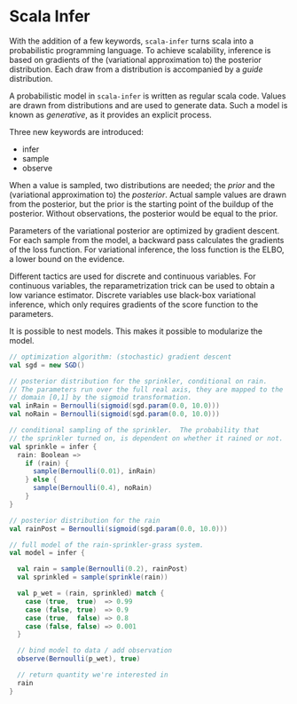 Scala Infer
===========
With the addition of a few keywords, `scala-infer` turns scala into a probabilistic programming language.
To achieve scalability, inference is based on gradients of the (variational approximation to) the
posterior distribution.  Each draw from a distribution is accompanied by a *guide* distribution.

A probabilistic model in `scala-infer` is written as regular scala code.  Values are drawn from
distributions and are used to generate data.  Such a model is known as *generative*, as it provides
an explicit process.

Three new keywords are introduced:
* infer
* sample
* observe

When a value is sampled, two distributions are needed; the *prior* and the (variational
approximation to) the *posterior*.  Actual sample values are drawn from the posterior, but
the prior is the starting point of the buildup of the posterior.  Without observations, the
posterior would be equal to the prior.

Parameters of the variational posterior are optimized by gradient descent.  For each sample from
the model, a backward pass calculates the gradients of the loss function.  For variational inference,
the loss function is the ELBO, a lower bound on the evidence.

Different tactics are used for discrete and continuous variables.  For continuous variables,
the reparametrization trick can be used to obtain a low variance estimator.  Discrete variables
use black-box variational inference, which only requires gradients of the score function to the
parameters.

It is possible to nest models.  This makes it possible to modularize the model.

```scala
// optimization algorithm: (stochastic) gradient descent
val sgd = new SGD()

// posterior distribution for the sprinkler, conditional on rain.
// The parameters run over the full real axis, they are mapped to the
// domain [0,1] by the sigmoid transformation.
val inRain = Bernoulli(sigmoid(sgd.param(0.0, 10.0)))
val noRain = Bernoulli(sigmoid(sgd.param(0.0, 10.0)))

// conditional sampling of the sprinkler.  The probability that
// the sprinkler turned on, is dependent on whether it rained or not.
val sprinkle = infer {
  rain: Boolean =>
    if (rain) {
      sample(Bernoulli(0.01), inRain)
    } else {
      sample(Bernoulli(0.4), noRain)
    }
}

// posterior distribution for the rain
val rainPost = Bernoulli(sigmoid(sgd.param(0.0, 10.0)))

// full model of the rain-sprinkler-grass system.  
val model = infer {

  val rain = sample(Bernoulli(0.2), rainPost)
  val sprinkled = sample(sprinkle(rain))

  val p_wet = (rain, sprinkled) match {
    case (true,  true)  => 0.99
    case (false, true)  => 0.9
    case (true,  false) => 0.8
    case (false, false) => 0.001
  }

  // bind model to data / add observation
  observe(Bernoulli(p_wet), true)

  // return quantity we're interested in
  rain
}
```
